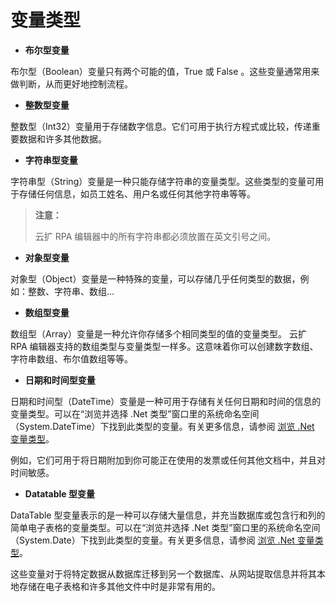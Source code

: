 # 变量类型

- **布尔型变量**

布尔型（Boolean）变量只有两个可能的值，True 或 False 。这些变量通常用来做判断，从而更好地控制流程。

- **整数型变量**

整数型（Int32）变量用于存储数字信息。它们可用于执行方程式或比较，传递重要数据和许多其他数据。

- **字符串型变量**

字符串型（String）变量是一种只能存储字符串的变量类型。这些类型的变量可用于存储任何信息，如员工姓名、用户名或任何其他字符串等等。

> **注意：**
>
> 云扩 RPA 编辑器中的所有字符串都必须放置在英文引号之间。

- **对象型变量**

对象型（Object）变量是一种特殊的变量，可以存储几乎任何类型的数据，例如：整数、字符串、数组…

- **数组型变量**

数组型（Array）变量是一种允许你存储多个相同类型的值的变量类型。
云扩 RPA 编辑器支持的数组类型与变量类型一样多。这意味着你可以创建数字数组、字符串数组、布尔值数组等等。

- **日期和时间型变量**

日期和时间型（DateTime）变量是一种可用于存储有关任何日期和时间的信息的变量类型。可以在“浏览并选择 .Net 类型”窗口里的系统命名空间（System.DateTime）下找到此类型的变量。有关更多信息，请参阅 [浏览 .Net 变量类型](./Variables.md?_v=v2020.4)。

例如，它们可用于将日期附加到你可能正在使用的发票或任何其他文档中，并且对时间敏感。

- **Datatable 型变量**

DataTable 型变量表示的是一种可以存储大量信息，并充当数据库或包含行和列的简单电子表格的变量类型。可以在“浏览并选择 .Net 类型”窗口里的系统命名空间（System.Date）下找到此类型的变量。有关更多信息，请参阅 [浏览 .Net 变量类型](./Variables.md?_v=v2020.4)。

这些变量对于将特定数据从数据库迁移到另一个数据库、从网站提取信息并将其本地存储在电子表格和许多其他文件中时是非常有用的。
